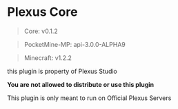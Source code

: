 # Plexus Core

> Core: v0.1.2

> PocketMine-MP: api-3.0.0-ALPHA9

> Minecraft: v1.2.2

this plugin is property of Plexus Studio

**You are not allowed to distribute or use this plugin** 

This plugin is only meant to run on Official Plexus Servers
